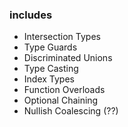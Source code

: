 ### includes
* Intersection Types
* Type Guards
* Discriminated Unions
* Type Casting
* Index Types
* Function Overloads
* Optional Chaining
* Nullish Coalescing (??)